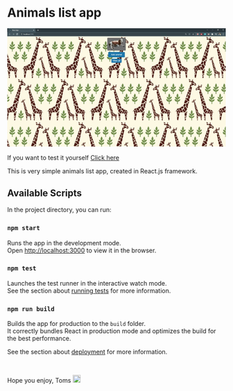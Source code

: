 # Animals list app

![AnimalsGIF](./public/GIF/AnimalsListGIF.gif)

If you want to test it yourself <a href="https://admiring-hawking-efdf90.netlify.app/" target="_blank">Click here</a>

This is very simple animals list app, created in React.js framework. 

## Available Scripts

In the project directory, you can run:

### `npm start`

Runs the app in the development mode.\
Open [http://localhost:3000](http://localhost:3000) to view it in the browser.

### `npm test`

Launches the test runner in the interactive watch mode.\
See the section about [running tests](https://facebook.github.io/create-react-app/docs/running-tests) for more information.

### `npm run build`

Builds the app for production to the `build` folder.\
It correctly bundles React in production mode and optimizes the build for the best performance.

See the section about [deployment](https://facebook.github.io/create-react-app/docs/deployment) for more information.

<br/>

Hope you enjoy,
Toms <img src="https://cdn-icons-png.flaticon.com/512/742/742751.png" width="18" height="18"/>
